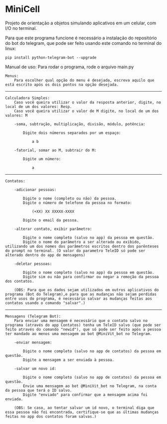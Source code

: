 # MiniCell
Projeto de orientação a objetos simulando aplicativos em um celular, com I/O no terminal.

Para que este programa funcione é necessário a instalação do repositório do bot do telegram, que pode ser feito usando este comando no terminal do linux:
	
	pip install python-telegram-bot --upgrade
	
Manual de uso:
	Para rodar o programa, rode o arquivo main.py

	Menus:
		Para escolher qual opção do menu é desejada, escreva aquilo que está escrito após os dois pontos na opção desejada.

-----------------------------------
	
	Calculadora Simples:
		Caso você queira utilizar o valor da resposta anterior, digite, no local de um dos valores: Resp.
		Caso você queira utilizar o valor de M digite, no local de um dos valores: M
		
		-soma, subtração, multiplicação, divisão, módulo, potência:
			
			Digite dois números separados por um espaço:
			
				a b
					
		-fatorial, somar ao M, subtrair do M:
		
			Digite um número:
				
				a
				
-----------------------------------
				
	Contatos:
	
		-adicionar pessoas:
		
			Digite o nome (completo ou não) da pessoa.
			Digite o número de telefone da pessoa no formato:
				
				(+XX) XX XXXXX-XXXX
				
			Digite o email da pessoa.
			
		-alterar contato, exibir parâmetro:
		
			Digite o nome completo (salvo no app) da pessoa em questão.
			Digite o nome do parâmetro a ser alterado ou exibido, utilizando um dos nomes dos parâmetros escritos dentro dos parênteses do prompt no terminal. (O valor do parametro TeleID só pode ser alterado dentro do app de mensagens)
			
		-deletar pessoas:
		
			Digite o nome completo (salvo no app) da pessoa em questão.
			Digite sim ou não para confirmar ou negar a remoção da pessoa dos contatos.
			
		(OBS: Para que os dados sejam utilizados em outros aplicativos do programa (Bot do Telegram),e para que as mudanças não sejam perdidas entre usos do programa, é necessário salvar as mudanças feitas aos contatos usando o comando "salvar".)
		
-----------------------------------
		
	Mensagens (Telegram Bot):
		Para enviar uma mensagem é necessário que o contato salvo no programa (através do app Contatos) tenha um TeleID salvo (que pode ser feito através do comando "newid"), que só pode ser feito após a pessoa ter mandado ao menos uma mensagem ao bot @MiniVit_bot no Telegram.
		
		-enviar mensagem:
			
			Digite o nome completo (salvo no app de contatos) da pessoa em questão.
			Digite a mensagem a ser enviada à pessoa.
			
		-salvar um novo id:
		
			Digite o nome completo (salvo no app de contatos) da pessoa em questão.
			Envie uma mensagem ao bot @MiniVit_bot no Telegram, na conta da pessoa que terá o ID salvo.
			Digite "enviado" para confirmar que a mensagem acima foi enviada.
			
		(OBS: Se caso, ao tentar salvar um id novo, o terminal diga que essa pessoa não foi encontrada, certifique-se que as últimas mudanças feitas no app dos contatos foram salvas.)
		
		

